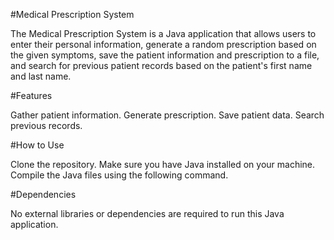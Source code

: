 #Medical Prescription System

The Medical Prescription System is a Java application that allows users to enter their personal information, generate a random prescription based on the given symptoms, save the patient information and prescription to a file, and search for previous patient records based on the patient's first name and last name.

#Features

Gather patient information.
Generate prescription.
Save patient data.
Search previous records.

#How to Use

Clone the repository.
Make sure you have Java installed on your machine.
Compile the Java files using the following command.

#Dependencies

No external libraries or dependencies are required to run this Java application.
